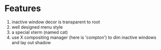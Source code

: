 # Features
1. inactive window decor is transparent to root
2. well designed menu style
3. a special xterm (named cat)
4. use X compositing manager (here is 'compton') to dim inactive windows and lay out shadow

